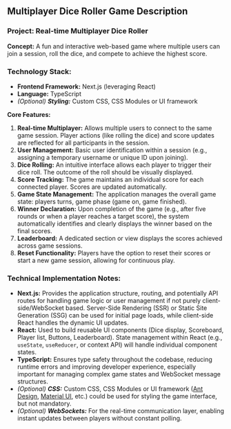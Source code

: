 ## Multiplayer Dice Roller Game Description

### **Project:** Real-time Multiplayer Dice Roller

**Concept:** A fun and interactive web-based game where multiple users can join a session, roll the dice, and compete to
achieve the highest score.

### **Technology Stack:**

* **Frontend Framework:** Next.js (leveraging React)
* **Language:** TypeScript
* _(Optional) **Styling:**_ Custom CSS, CSS Modules or UI framework

**Core Features:**

1. **Real-time Multiplayer:** Allows multiple users to connect to the same game session. Player
   actions (like rolling the dice) and score updates are reflected for all participants in the session.
2. **User Management:** Basic user identification within a session (e.g., assigning a temporary username or unique ID
   upon joining).
3. **Dice Rolling:** An intuitive interface allows each player to trigger their dice roll. The outcome of the roll
   should be visually displayed.
4. **Score Tracking:** The game maintains an individual score for each connected player. Scores are updated
   automatically.
5. **Game State Management:** The application manages the overall game state: players turns, game phase (game on, game
   finished).
6. **Winner Declaration:** Upon completion of the game (e.g., after five rounds or when a player reaches a target
   score), the system automatically identifies and clearly displays the winner based on the final scores.
7. **Leaderboard:** A dedicated section or view displays the scores achieved across game sessions.
8. **Reset Functionality:** Players have the option to reset their scores or start a new game session, allowing for
   continuous play.

### **Technical Implementation Notes:**

* **Next.js:** Provides the application structure, routing, and potentially API routes for handling game logic or user
  management if not purely client-side/WebSocket based. Server-Side Rendering (SSR) or Static Site Generation (SSG) can
  be used for initial page loads, while client-side React handles the dynamic UI updates.
* **React:** Used to build reusable UI components (Dice display, Scoreboard, Player list, Buttons, Leaderboard). State
  management within React (e.g., `useState`, `useReducer`, or context API) will handle individual component states.
* **TypeScript:** Ensures type safety throughout the codebase, reducing runtime errors and improving developer
  experience, especially important for managing complex game states and WebSocket message structures.
* _(Optional) **CSS:**_ Custom CSS, CSS Modules or UI
  framework ([Ant Design](https://ant.design/), [Material UI](https://mui.com/material-ui), etc.) could be used for
  styling the game interface, but not mandatory.
* _(Optional) **WebSockets:**_ For the real-time communication layer, enabling instant updates between players without
  constant polling.
